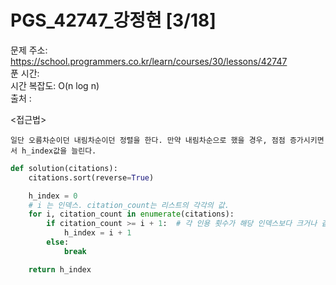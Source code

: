 # PGS_42747_강정현 [3/18] </br>
문제 주소: https://school.programmers.co.kr/learn/courses/30/lessons/42747 </br>
푼 시간:  </br>
시간 복잡도: O(n log n) </br>
출처 : 

<접근법>
```
일단 오름차순이던 내림차순이던 정렬을 한다. 만약 내림차순으로 했을 경우, 점점 증가시키면서 h_index값을 늘린다.
```


```python
def solution(citations):
    citations.sort(reverse=True)

    h_index = 0
    # i 는 인덱스. citation_count는 리스트의 각각의 값.
    for i, citation_count in enumerate(citations):
        if citation_count >= i + 1:  # 각 인용 횟수가 해당 인덱스보다 크거나 같은지 확인.
            h_index = i + 1
        else:
            break

    return h_index

```
